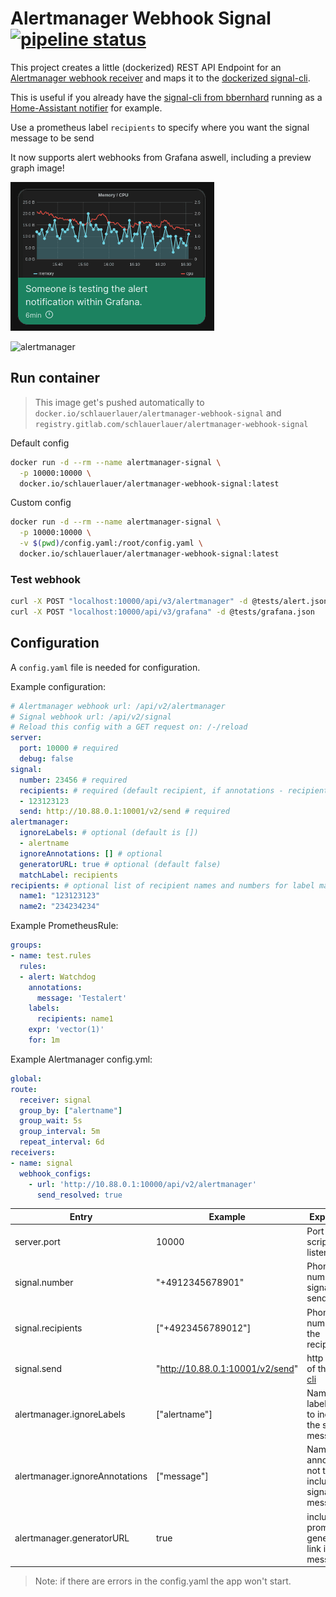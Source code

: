 # Alertmanager Webhook Signal [![pipeline status](https://gitlab.com/schlauerlauer/alertmanager-webhook-signal/badges/main/pipeline.svg)](https://gitlab.com/schlauerlauer/alertmanager-webhook-signal/-/commits/main)

This project creates a little (dockerized) REST API Endpoint for an [Alertmanager webhook receiver](https://prometheus.io/docs/alerting/latest/configuration/#webhook_config)
and maps it to the [dockerized signal-cli](https://github.com/bbernhard/signal-cli-rest-api).

This is useful if you already have the [signal-cli from bbernhard](https://github.com/bbernhard/signal-cli-rest-api) running as a [Home-Assistant notifier](https://www.home-assistant.io/integrations/signal_messenger/) for example.

Use a prometheus label `recipients` to specify where you want the signal message to be send

It now supports alert webhooks from Grafana aswell, including a preview graph image!

![grafana](media/grafana.png)

![alertmanager](media/alertmanager.jpg)

## Run container

> This image get's pushed automatically to `docker.io/schlauerlauer/alertmanager-webhook-signal` and `registry.gitlab.com/schlauerlauer/alertmanager-webhook-signal`

Default config

```bash
docker run -d --rm --name alertmanager-signal \
  -p 10000:10000 \
  docker.io/schlauerlauer/alertmanager-webhook-signal:latest
```

Custom config

```bash
docker run -d --rm --name alertmanager-signal \
  -p 10000:10000 \
  -v $(pwd)/config.yaml:/root/config.yaml \
  docker.io/schlauerlauer/alertmanager-webhook-signal:latest
```

### Test webhook

```bash
curl -X POST "localhost:10000/api/v3/alertmanager" -d @tests/alert.json
curl -X POST "localhost:10000/api/v3/grafana" -d @tests/grafana.json
```

## Configuration

A `config.yaml` file is needed for configuration.

Example configuration:

```yaml
# Alertmanager webhook url: /api/v2/alertmanager
# Signal webhook url: /api/v2/signal
# Reload this config with a GET request on: /-/reload
server:
  port: 10000 # required
  debug: false
signal:
  number: 23456 # required
  recipients: # required (default recipient, if annotations - recipients is not set in the alert)
  - 123123123
  send: http://10.88.0.1:10001/v2/send # required
alertmanager:
  ignoreLabels: # optional (default is [])
  - alertname
  ignoreAnnotations: [] # optional
  generatorURL: true # optional (default false)
  matchLabel: recipients
recipients: # optional list of recipient names and numbers for label matching
  name1: "123123123"
  name2: "234234234"
```

Example PrometheusRule:

```yaml
groups:
- name: test.rules
  rules:
  - alert: Watchdog
    annotations:
      message: 'Testalert'
    labels:
      recipients: name1
    expr: 'vector(1)'
    for: 1m
```

Example Alertmanager config.yml:

```yaml
global:
route:
  receiver: signal
  group_by: ["alertname"]
  group_wait: 5s
  group_interval: 5m
  repeat_interval: 6d
receivers:
- name: signal
  webhook_configs:
    - url: 'http://10.88.0.1:10000/api/v2/alertmanager'
      send_resolved: true
```

Entry | Example | Explanation | Required
-|-|-|-
server.port | 10000 | Port the script should listen on | yes
signal.number | "+4912345678901" | Phone number of signal cli sender | yes
signal.recipients | ["+4923456789012"] | Phone number(s) of the recipients | yes
signal.send | "http://10.88.0.1:10001/v2/send" | http endpoint of the [signal cli](https://github.com/bbernhard/signal-cli-rest-api) | yes
alertmanager.ignoreLabels | ["alertname"] | Name of label(s) not to include in the signal message | no
alertmanager.ignoreAnnotations | ["message"] | Name of annotation(s) not to include in the signal message | no
alertmanager.generatorURL | true | include prometheus generator link in signal message | no

> Note: if there are errors in the config.yaml the app won't start.
